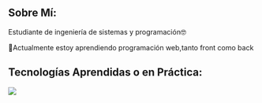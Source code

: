 <div>
  <h2>Sobre Mí:</h2>
  <p>Estudiante de ingeniería de sistemas y programación🤓</p>
  <p>🌱Actualmente estoy aprendiendo programación web,tanto front como back</p>
</div>

<div>
  <h2>Tecnologías Aprendidas o en Práctica:</h2>
  <img src="https://skillicons.dev/icons?i=git,linux,cpp,mint" />
  
</div>


<!--
**riverosmejia/riverosmejia** is a ✨ _special_ ✨ repository because its `README.md` (this file) appears on your GitHub profile.

Here are some ideas to get you started:

- 🔭 I’m currently working on ...
- 🌱 I’m currently learning ...
- 👯 I’m looking to collaborate on ...
- 🤔 I’m looking for help with ...
- 💬 Ask me about ...
- 📫 How to reach me: ...
- 😄 Pronouns: ...
- ⚡ Fun fact: ...
-->
